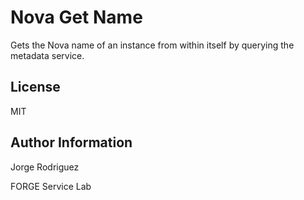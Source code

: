 Nova Get Name
=============

Gets the Nova name of an instance from within itself by querying the metadata service.

License
-------

MIT

Author Information
------------------

Jorge Rodriguez

FORGE Service Lab
